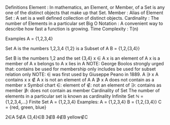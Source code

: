Definitions
Element : In mathematics, an Element, or Member, of a Set is any one of the distinct objects that make up that Set. Member : Alias of Element Set : A set is a well defined collection of distinct objects. Cardinality : The number of Elements in a particular set Big O Notation : A convenient way to describe how fast a function is growing. Time Complexity : T(n)

Examples
A = {1,2,3,4}

Set A is the numbers 1,2,3,4
{1,2} is a Subset of A
B = {1,2,{3,4}}

Set B is the numbers 1,2 and the set {3,4}
x ∈ A
x is an element of A
x is a member of A
x belongs to A
x lies in A
NOTE: George Boolos strongly urged that:
contains be used for membership only
includes be used for subset relation only
NOTE: ∈ was first used by Giuseppe Peano in 1889.
A ∋ x
A contains x
x ∉ A
x is not an element of A
A ∌ x
A does not contain as a member x
Symbol chart
∈: element of
∉: not an element of
∋: contains as member
∌: does not contain as member
Cardinality of Set
The number of elements in a particular set is known as cardinality
Infinite Set
ℕ = {1,2,3,4,...}
Finite Set
A = {1,2,3,4}
Examples:
A = {1,2,3,4} B = {1,2,{3,4}} C = {red, green, blue}

2∈A
5∉A
{3,4}∈B
3∉B
4∉B
yellow∉C
